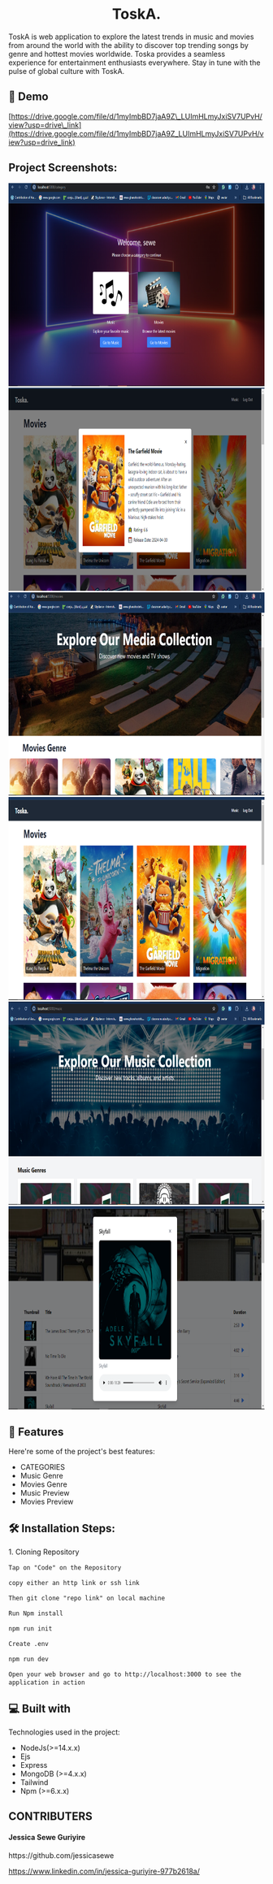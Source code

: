 <h1 align="center" id="title">ToskA.</h1>

<p id="description">ToskA is web application to explore the latest trends in music and movies from around the world with the ability to discover top trending songs by genre and hottest movies worldwide. Toska provides a seamless experience for entertainment enthusiasts everywhere. Stay in tune with the pulse of global culture with ToskA.</p>

<h2>🚀 Demo</h2>

[https://drive.google.com/file/d/1myImbBD7jaA9Z\_LUImHLmyJxiSV7UPvH/view?usp=drive\_link](https://drive.google.com/file/d/1myImbBD7jaA9Z_LUImHLmyJxiSV7UPvH/view?usp=drive_link)

<h2>Project Screenshots:</h2>

<img src="categories.png" alt="project-screenshot" width="800" height="400/">

<img src="garfield.png" alt="project-screenshot" width="800" height="400/">

<img src="movies.png" alt="project-screenshot" width="800" height="400/">

<img src="movies1.png" alt="project-screenshot" width="800" height="400/">

<img src="music.png" alt="project-screenshot" width="800" height="400/">

<img src="track preview.png" alt="project-screenshot" width="800" height="400/">

  
  
<h2>🧐 Features</h2>

Here're some of the project's best features:

*   CATEGORIES
*   Music Genre
*   Movies Genre
*   Music Preview
*   Movies Preview

<h2>🛠️ Installation Steps:</h2>

<p>1. Cloning Repository</p>

```
Tap on "Code" on the Repository
```

```
copy either an http link or ssh link
```

```
Then git clone "repo link" on local machine 
```

```
Run Npm install
```

```
npm run init
```

```
Create .env
```

```
npm run dev
```

```
Open your web browser and go to http://localhost:3000 to see the application in action
```
<h2>💻 Built with</h2>

Technologies used in the project:

*   NodeJs(>=14.x.x)
*   Ejs
*   Express
*   MongoDB (>=4.x.x)
*   Tailwind
*   Npm (>=6.x.x)

<h2>CONTRIBUTERS</h2>

<h4>Jessica Sewe Guriyire</h4> 
https://github.com/jessicasewe

https://www.linkedin.com/in/jessica-guriyire-977b2618a/
